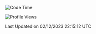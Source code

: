 <!--START_SECTION:waka-->
![Code Time](http://img.shields.io/badge/Code%20Time-1%2C636%20hrs%202%20mins-blue)

![Profile Views](http://img.shields.io/badge/Profile%20Views-0-blue)


 Last Updated on 02/12/2023 22:15:12 UTC
<!--END_SECTION:waka-->
